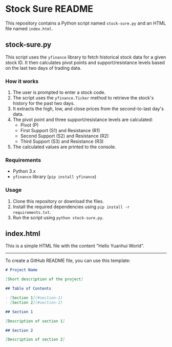 # Stock Sure README

This repository contains a Python script named `stock-sure.py` and an HTML file named `index.html`.

## stock-sure.py

This script uses the `yfinance` library to fetch historical stock data for a given stock ID. It then calculates pivot points and support/resistance levels based on the last two days of trading data.

### How it works

1. The user is prompted to enter a stock code.
2. The script uses the `yfinance.Ticker` method to retrieve the stock's history for the past two days.
3. It extracts the high, low, and close prices from the second-to-last day's data.
4. The pivot point and three support/resistance levels are calculated:
   - Pivot (P)
   - First Support (S1) and Resistance (R1)
   - Second Support (S2) and Resistance (R2)
   - Third Support (S3) and Resistance (R3)
5. The calculated values are printed to the console.

### Requirements

- Python 3.x
- `yfinance` library (`pip install yfinance`)

### Usage

1. Clone this repository or download the files.
2. Install the required dependencies using `pip install -r requirements.txt`.
3. Run the script using `python stock-sure.py`.

## index.html

This is a simple HTML file with the content "Hello Yuanhui World".

---

To create a GitHub README file, you can use this template:
```markdown
# Project Name

[Short description of the project]

## Table of Contents

- [Section 1](#section-1)
- [Section 2](#section-2)

## Section 1

[Description of section 1]

## Section 2

[Description of section 2]
